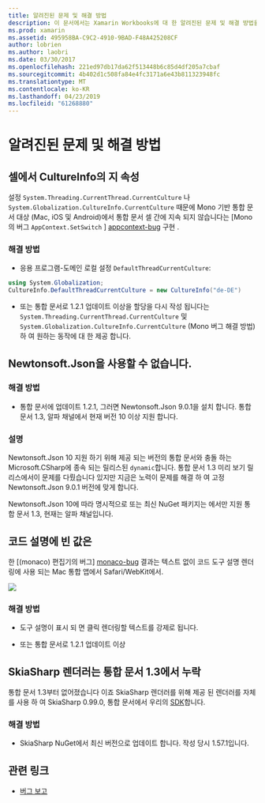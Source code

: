 ```yaml
---
title: 알려진된 문제 및 해결 방법
description: 이 문서에서는 Xamarin Workbooks에 대 한 알려진된 문제 및 해결 방법을 설명 합니다. CultureInfo 문제, JSON 문제 및 자세히 설명합니다.
ms.prod: xamarin
ms.assetid: 495958BA-C9C2-4910-9BAD-F48A425208CF
author: lobrien
ms.author: laobri
ms.date: 03/30/2017
ms.openlocfilehash: 221ed97db17da62f513448b6c85d4df205a7cbaf
ms.sourcegitcommit: 4b402d1c508fa84e4fc3171a6e43b811323948fc
ms.translationtype: MT
ms.contentlocale: ko-KR
ms.lasthandoff: 04/23/2019
ms.locfileid: "61268880"
---
```

# <a name="known-issues--workarounds"></a>알려진된 문제 및 해결 방법

## <a name="persistence-of-cultureinfo-across-cells"></a>셀에서 CultureInfo의 지 속성

설정 `System.Threading.CurrentThread.CurrentCulture` 나 `System.Globalization.CultureInfo.CurrentCulture` 때문에 Mono 기반 통합 문서 대상 (Mac, iOS 및 Android)에서 통합 문서 셀 간에 지속 되지 않습니다는 [Mono의 버그 `AppContext.SetSwitch` ] [ appcontext-bug] 구현 .

### <a name="workarounds"></a>해결 방법

* 응용 프로그램-도메인 로컬 설정 `DefaultThreadCurrentCulture`:
```csharp
using System.Globalization;
CultureInfo.DefaultThreadCurrentCulture = new CultureInfo("de-DE")
```

* 또는 통합 문서로 1.2.1 업데이트 이상을 할당을 다시 작성 됩니다는 `System.Threading.CurrentThread.CurrentCulture` 및 `System.Globalization.CultureInfo.CurrentCulture` (Mono 버그 해결 방법) 하 여 원하는 동작에 대 한 제공 합니다.

## <a name="unable-to-use-newtonsoftjson"></a>Newtonsoft.Json을 사용할 수 없습니다.

### <a name="workaround"></a>해결 방법

* 통합 문서에 업데이트 1.2.1, 그러면 Newtonsoft.Json 9.0.1을 설치 합니다.
  통합 문서 1.3, 알파 채널에서 현재 버전 10 이상 지원 합니다.

### <a name="details"></a>설명

Newtonsoft.Json 10 지원 하기 위해 제공 되는 버전의 통합 문서와 충돌 하는 Microsoft.CSharp에 종속 되는 릴리스된 `dynamic`합니다. 통합 문서 1.3 미리 보기 릴리스에서이 문제를 다뤘습니다 있지만 지금은 노력이 문제를 해결 하 여 고정 Newtonsoft.Json 9.0.1 버전에 맞게 합니다.

Newtonsoft.Json 10에 따라 명시적으로 또는 최신 NuGet 패키지는 에서만 지원 통합 문서 1.3, 현재는 알파 채널입니다.

## <a name="code-tooltips-are-blank"></a>코드 설명에 빈 값은

한 [(monaco) 편집기의 버그] [ monaco-bug] 결과는 텍스트 없이 코드 도구 설명 렌더링에 사용 되는 Mac 통합 앱에서 Safari/WebKit에서.

![](general-images/monaco-signature-help-bug.png)

### <a name="workaround"></a>해결 방법

* 도구 설명이 표시 되 면 클릭 렌더링할 텍스트를 강제로 됩니다.

* 또는 통합 문서로 1.2.1 업데이트 이상

[appcontext-bug]: https://bugzilla.xamarin.com/show_bug.cgi?id=54448
[monaco-bug]: https://github.com/Microsoft/monaco-editor/issues/408

## <a name="skiasharp-renderers-are-missing-in-workbooks-13"></a>SkiaSharp 렌더러는 통합 문서 1.3에서 누락

통합 문서 1.3부터 없어졌습니다 이죠 SkiaSharp 렌더러를 위해 제공 된 렌더러를 자체를 사용 하 여 SkiaSharp 0.99.0, 통합 문서에서 우리의 [SDK](~/tools/workbooks/sdk/index.md)합니다.

### <a name="workaround"></a>해결 방법

* SkiaSharp NuGet에서 최신 버전으로 업데이트 합니다. 작성 당시 1.57.1입니다.

## <a name="related-links"></a>관련 링크

- [버그 보고](~/tools/workbooks/install.md#reporting-bugs)
